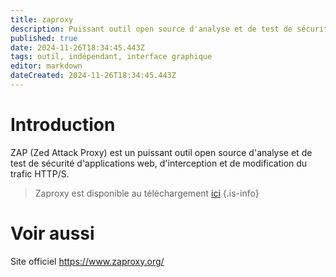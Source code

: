 ```yaml
---
title: zaproxy
description: Puissant outil open source d'analyse et de test de sécurité d'applications web, d'interception et de modification du trafic HTTP/S.
published: true
date: 2024-11-26T18:34:45.443Z
tags: outil, indépendant, interface graphique
editor: markdown
dateCreated: 2024-11-26T18:34:45.443Z
---
```


# Introduction

ZAP (Zed Attack Proxy) est un puissant outil open source d'analyse et de test de sécurité d'applications web, d'interception et de modification du trafic HTTP/S.

> Zaproxy est disponible au téléchargement [ici](https://github.com/zaproxy/zaproxy)
> {.is-info}

# Voir aussi

Site officiel
https://www.zaproxy.org/
